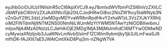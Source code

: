 ﻿eyJhbGciOiJIUzI1NiIsInR5cCI6IkpXVCJ9.eyJ1bmlxdWVfbmFtZSI6InVzZXIiLCJlbWFpbCI6InVzZXJAdXNlci5jb20iLCJodHRwOi8vc2NoZW1hcy5taWNyb3NvZnQuY29tL3dzLzIwMDgvMDYvaWRlbnRpdHkvY2xhaW1zL3VzZXJkYXRhIjoiM2FlNTdmNjItNTM2NS00NmNiLWJmMzYtYWM5NTAwYzNlODBlIiwibmJmIjoxNjA4MzA0NzIzLCJleHAiOjE2MDg1MjA3MjMsImlhdCI6MTYwODMwNDcyMywiaXNzIjoib3JuaWNvLmNvbSIsImF1ZCI6Im9ybmljby1jb3JlLmFwaSJ9.mfhDK-fAJXlit7aE5JWAtCmtXkiD8Puj3m-nZNgW7VA